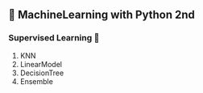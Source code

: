 ## 📘 MachineLearning with Python 2nd

### Supervised Learning 🤖
1. KNN
2. LinearModel
3. DecisionTree
4. Ensemble
